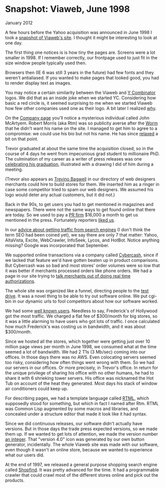 # Snapshot: Viaweb, June 1998

January 2012  
  
A few hours before the Yahoo acquisition was announced in June 1998
I took a [snapshot of Viaweb's
site](http://ycombinator.com/viaweb). I thought it might be interesting to look at one day.  
  
The first thing one notices is is how tiny the pages are. Screens
were a lot smaller in 1998. If I remember correctly, our frontpage
used to just fit in the size window people typically used then.  
  
Browsers then (IE 6 was still 3 years in the future) had few fonts
and they weren't antialiased. If you wanted to make pages that
looked good, you had to render display text as images.  
  
You may notice a certain similarity between the Viaweb and [Y Combinator](http://ycombinator.com) logos. We did that
as an inside joke when we started YC. Considering how basic a red
circle is, it seemed surprising to me when we started Viaweb how
few other companies used one as their logo. A bit later I realized
[why](zero.html).  
  
On the [Company
page](http://www.ycombinator.com/viaweb/com.html) you'll notice a mysterious individual called John McArtyem.
Robert Morris (aka Rtm) was so publicity averse after the 
[Worm](http://en.wikipedia.org/wiki/Morris_worm) that he
didn't want his name on the site. I managed to get him to agree
to a compromise: we could use his bio but not his name. He has
since [relaxed](http://ycombinator.com/people.html) a bit
on that point.  
  
Trevor graduated at about the same time the acquisition closed, so in the
course of 4 days he went from impecunious grad student to millionaire
PhD. The culmination of my career as a writer of press releases
was one [celebrating
his graduation](http://ycombinator.com/viaweb/trevor.html), illustrated with a drawing I did of him during
a meeting.  
  
(Trevor also appears as [Trevino
Bagwell](http://ycombinator.com/viaweb/tlbwebdesign.html) in our directory of web designers merchants could hire
to build stores for them. We inserted him as a ringer in case some
competitor tried to spam our web designers. We assumed his logo
would deter any actual customers, but it did not.)  
  
Back in the 90s, to get users you had to get mentioned in magazines
and newspapers. There were not the same ways to get found online
that there are today. So we used to pay a [PR
firm](submarine.html) $16,000 a month to get us mentioned in the press. Fortunately
reporters [liked
us](http://ycombinator.com/viaweb/presquot.html).  
  
In our [advice about
getting traffic from search engines](http://ycombinator.com/viaweb/se.html) (I don't think the term SEO
had been coined yet), we say there are only 7 that matter: Yahoo,
AltaVista, Excite, WebCrawler, InfoSeek, Lycos, and HotBot. Notice
anything missing? Google was incorporated that September.  
  
We supported online transactions via a company called 
[Cybercash](http://en.wikipedia.org/wiki/CyberCash,_Inc.),
since if we lacked that feature we'd have gotten beaten up in product
comparisons. But Cybercash was so bad and most stores' order volumes
were so low that it was better if merchants processed orders like phone orders. We had a page in our site trying to [talk merchants
out of doing real time authorizations](http://www.ycombinator.com/viaweb/cybercash.html).  
  
The whole site was organized like a funnel, directing people to the
[test drive](http://ycombinator.com/viaweb/tesdriv.html).
It was a novel thing to be able to try out software online. We put
cgi-bin in our dynamic urls to fool competitors about how our
software worked.  
  
We had some [well
known users](http://ycombinator.com/viaweb/us.html). Needless to say, Frederick's of Hollywood got the
most traffic. We charged a flat fee of $300/month for big stores,
so it was a little alarming to have users who got lots of traffic.
I once calculated how much Frederick's was costing us in bandwidth,
and it was about $300/month.  
  
Since we hosted all the stores, which together were getting just
over 10 million page views per month in June 1998, we consumed what
at the time seemed a lot of bandwidth. We had 2 T1s (3 Mb/sec)
coming into our offices. In those days there was no AWS. Even
colocating servers seemed too risky, considering how often things
went wrong with them. So we had our servers in our offices. Or
more precisely, in Trevor's office. In return for the unique
privilege of sharing his office with no other humans, he had to
share it with 6 shrieking tower servers. His office was nicknamed
the Hot Tub on account of the heat they generated. Most days his
stack of window air conditioners could keep up.  
  
For describing pages, we had a template language called [RTML](http://ycombinator.com/viaweb/rtml.html), which
supposedly stood for something, but which in fact I named after
Rtm. RTML was Common Lisp augmented by some macros and libraries,
and concealed under a structure editor that made it look like it
had syntax.  
  
Since we did continuous releases, our software didn't actually have
versions. But in those days the trade press expected versions, so
we made them up. If we wanted to get lots of attention, we made
the version number [an
integer](http://www.ycombinator.com/viaweb/rel4.html). That "version 4.0" icon was generated by our own
button generator, incidentally. The whole Viaweb site was made
with our software, even though it wasn't an online store, because
we wanted to experience what our users did.  
  
At the end of 1997, we released a general purpose shopping search
engine called [Shopfind](http://ycombinator.com/viaweb/shoprel.html). It
was pretty advanced for the time. It had a programmable crawler
that could crawl most of the different stores online and pick out
the products.  
  
